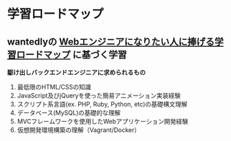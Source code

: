 # 学習ロードマップ
## wantedlyの [Webエンジニアになりたい人に捧げる学習ロードマップ](https://www.wantedly.com/companies/gizumo-inc/post_articles/173690) に基づく学習

**駆け出しバックエンドエンジニアに求められるもの**

1. 最低限のHTML/CSSの知識
2. JavaScript及びjQueryを使った簡易アニメーション実装経験
3. スクリプト系言語(ex. PHP, Ruby, Python, etc)の基礎構文理解
4. データベース(MySQL)の基礎的な理解
5. MVCフレームワークを使用したWebアプリケーション開発経験
6. 仮想開発環境構築の理解（Vagrant/Docker）
